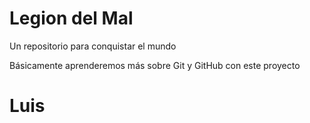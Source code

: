 # Legion del Mal
Un repositorio para conquistar el mundo

Básicamente aprenderemos más sobre Git y GitHub con este proyecto



# Luis
